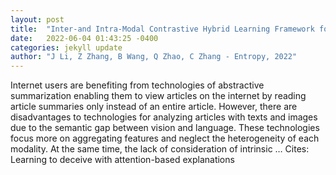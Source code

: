 ```yaml
---
layout: post
title:  "Inter-and Intra-Modal Contrastive Hybrid Learning Framework for Multimodal Abstractive Summarization"
date:   2022-06-04 01:43:25 -0400
categories: jekyll update
author: "J Li, Z Zhang, B Wang, Q Zhao, C Zhang - Entropy, 2022"
---
```

Internet users are benefiting from technologies of abstractive summarization enabling them to view articles on the internet by reading article summaries only instead of an entire article. However, there are disadvantages to technologies for analyzing articles with texts and images due to the semantic gap between vision and language. These technologies focus more on aggregating features and neglect the heterogeneity of each modality. At the same time, the lack of consideration of intrinsic … Cites: ‪Learning to deceive with attention-based explanations‬
